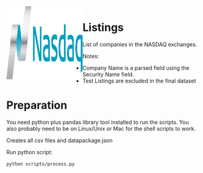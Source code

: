 <img align="left" alt="SVG" src="https://github.com/arishma108/Nasdaq-Listings/blob/main/nasdaq1.svg?raw=true" width="200" height="200" />

# Listings
List of companies in the NASDAQ exchanges.

Notes:

- Company Name is a parsed field using the Security Name field.
- Test Listings are excluded in the final dataset

# Preparation 
You need python plus pandas library tool installed to run the scripts. You also probably need to be on Linux/Unix or Mac for the shell scripts to work.

Creates all csv files and datapackage.json

Run python script:

    python scripts/process.py
